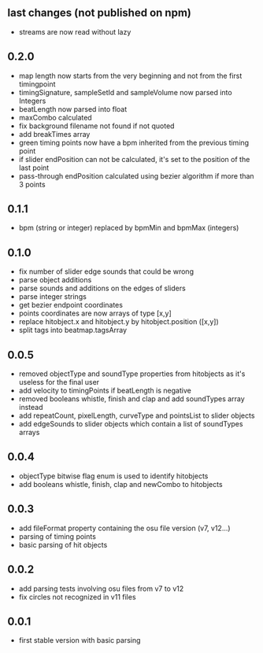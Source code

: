 ## last changes (not published on npm)
- streams are now read without lazy

## 0.2.0
- map length now starts from the very beginning and not from the first timingpoint
- timingSignature, sampleSetId and sampleVolume now parsed into Integers
- beatLength now parsed into float
- maxCombo calculated
- fix background filename not found if not quoted
- add breakTimes array
- green timing points now have a bpm inherited from the previous timing point
- if slider endPosition can not be calculated, it's set to the position of the last point
- pass-through endPosition calculated using bezier algorithm if more than 3 points

## 0.1.1
- bpm (string or integer) replaced by bpmMin and bpmMax (integers)

## 0.1.0
- fix number of slider edge sounds that could be wrong
- parse object additions
- parse sounds and additions on the edges of sliders
- parse integer strings
- get bezier endpoint coordinates
- points coordinates are now arrays of type [x,y]
- replace hitobject.x and hitobject.y by hitobject.position ([x,y])
- split tags into beatmap.tagsArray

## 0.0.5
- removed objectType and soundType properties from hitobjects as it's useless for the final user
- add velocity to timingPoints if beatLength is negative
- removed booleans whistle, finish and clap and add soundTypes array instead
- add repeatCount, pixelLength, curveType and pointsList to slider objects
- add edgeSounds to slider objects which contain a list of soundTypes arrays

## 0.0.4
- objectType bitwise flag enum is used to identify hitobjects
- add booleans whistle, finish, clap and newCombo to hitobjects

## 0.0.3
- add fileFormat property containing the osu file version (v7, v12...)
- parsing of timing points
- basic parsing of hit objects

## 0.0.2
- add parsing tests involving osu files from v7 to v12
- fix circles not recognized in v11 files

## 0.0.1
- first stable version with basic parsing
